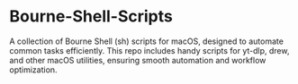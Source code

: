 # Bourne-Shell-Scripts
A collection of Bourne Shell (sh) scripts for macOS, designed to automate common tasks efficiently. This repo includes handy scripts for yt-dlp, drew, and other macOS utilities, ensuring smooth automation and workflow optimization.
